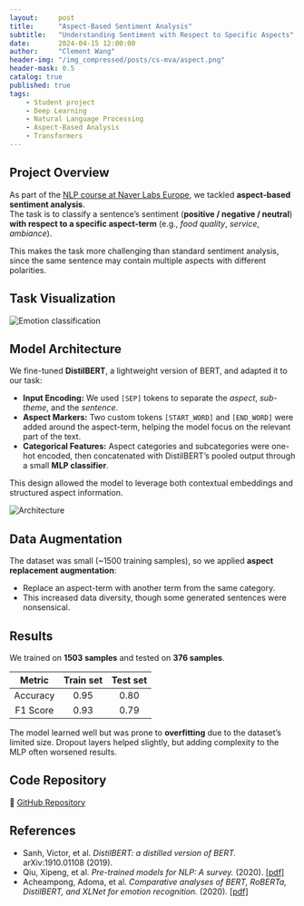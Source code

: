```yaml
---
layout:     post
title:      "Aspect-Based Sentiment Analysis"
subtitle:   "Understanding Sentiment with Respect to Specific Aspects"
date:       2024-04-15 12:00:00
author:     "Clement Wang"
header-img: "/img_compressed/posts/cs-mva/aspect.png"
header-mask: 0.5
catalog: true
published: true
tags:
    - Student project
    - Deep Learning
    - Natural Language Processing
    - Aspect-Based Analysis
    - Transformers
---
```


## Project Overview

As part of the [NLP course at Naver Labs Europe](https://sites.google.com/view/dsba-nlp-course/home?authuser=0), we tackled **aspect-based sentiment analysis**.  
The task is to classify a sentence’s sentiment (**positive / negative / neutral**) **with respect to a specific aspect-term** (e.g., *food quality*, *service*, *ambiance*).

This makes the task more challenging than standard sentiment analysis, since the same sentence may contain multiple aspects with different polarities.


## Task Visualization

![Emotion classification](https://raw.githubusercontent.com/clementw168/nlp-aspect-term-polarity/main/images/sample.png)


## Model Architecture

We fine-tuned **DistilBERT**, a lightweight version of BERT, and adapted it to our task:  

- **Input Encoding:** We used `[SEP]` tokens to separate the *aspect*, *sub-theme*, and the *sentence*.  
- **Aspect Markers:** Two custom tokens `[START_WORD]` and `[END_WORD]` were added around the aspect-term, helping the model focus on the relevant part of the text.  
- **Categorical Features:** Aspect categories and subcategories were one-hot encoded, then concatenated with DistilBERT’s pooled output through a small **MLP classifier**.  

This design allowed the model to leverage both contextual embeddings and structured aspect information.  

![Architecture](https://raw.githubusercontent.com/clementw168/nlp-aspect-term-polarity/main/images/model.png)


## Data Augmentation

The dataset was small (~1500 training samples), so we applied **aspect replacement augmentation**:  
- Replace an aspect-term with another term from the same category.  
- This increased data diversity, though some generated sentences were nonsensical.  


## Results

We trained on **1503 samples** and tested on **376 samples**.  


| Metric | Train set | Test set |
|:---: | :---: | :---: |
| Accuracy | 0.95 | 0.80 |
| F1 Score | 0.93 | 0.79 |




The model learned well but was prone to **overfitting** due to the dataset’s limited size. Dropout layers helped slightly, but adding complexity to the MLP often worsened results.  


## Code Repository

📂 [GitHub Repository](https://github.com/antoine311200/nlp-aspect-term-polarity)  


## References

- Sanh, Victor, et al. *DistilBERT: a distilled version of BERT.* arXiv:1910.01108 (2019).  
- Qiu, Xipeng, et al. *Pre-trained models for NLP: A survey.* (2020). [[pdf]](https://arxiv.org/pdf/2003.08271)  
- Acheampong, Adoma, et al. *Comparative analyses of BERT, RoBERTa, DistilBERT, and XLNet for emotion recognition.* (2020). [[pdf]](https://arxiv.org/ftp/arxiv/papers/2104/2104.02041.pdf)  

